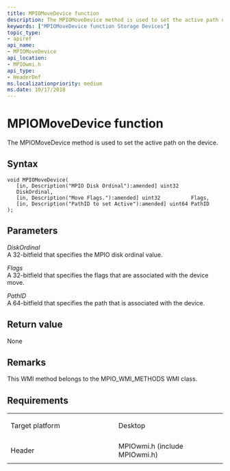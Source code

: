 ```yaml
---
title: MPIOMoveDevice function
description: The MPIOMoveDevice method is used to set the active path on the device.
keywords: ["MPIOMoveDevice function Storage Devices"]
topic_type:
- apiref
api_name:
- MPIOMoveDevice
api_location:
- MPIOwmi.h
api_type:
- HeaderDef
ms.localizationpriority: medium
ms.date: 10/17/2018
---
```


# MPIOMoveDevice function


The MPIOMoveDevice method is used to set the active path on the device.

## Syntax

```ManagedCPlusPlus
void MPIOMoveDevice(
   [in, Description("MPIO Disk Ordinal"):amended] uint32    DiskOrdinal,
   [in, Description("Move Flags."):amended] uint32          Flags,
   [in, Description("PathID to set Active"):amended] uint64 PathID
);
```

## Parameters

*DiskOrdinal*   
A 32-bitfield that specifies the MPIO disk ordinal value.

*Flags*   
A 32-bitfield that specifies the flags that are associated with the device move.

*PathID*   
A 64-bitfield that specifies the path that is associated with the device.

## Return value

None

## Remarks

This WMI method belongs to the MPIO\_WMI\_METHODS WMI class.

## Requirements

<table>
<colgroup>
<col width="50%" />
<col width="50%" />
</colgroup>
<tbody>
<tr class="odd">
<td align="left"><p>Target platform</p></td>
<td align="left">Desktop</td>
</tr>
<tr class="even">
<td align="left"><p>Header</p></td>
<td align="left">MPIOwmi.h (include MPIOwmi.h)</td>
</tr>
</tbody>
</table>

 

 





